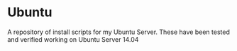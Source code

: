 Ubuntu
======

A repository of install scripts for my Ubuntu Server. These have been tested and verified working on Ubuntu Server 14.04
